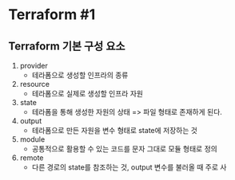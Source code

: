 # Terraform #1 



## Terraform 기본 구성 요소

1. provider
   - 테라폼으로 생성할 인프라의 종류
2. resource
   - 테라폼으로 실제로 생성할 인프라 자원
3. state
   - 테라폼을 통해 생성한 자원의 상태 => 파일 형태로 존재하게 된다.
4. output
   - 테라폼으로 만든 자원을 변수 형태로 state에 저장하는 것
5. module
   - 공통적으로 활용할 수 있는 코드를 문자 그대로 모듈 형태로 정의
6. remote 
   - 다른 경로의 state를 참조하는 것, output 변수를 불러올 때 주로 사